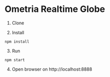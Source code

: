 Ometria Realtime Globe
======================

1. Clone

2. Install
```
npm install
```

3. Run
```
npm start
```

4. Open browser on http://localhost:8888
